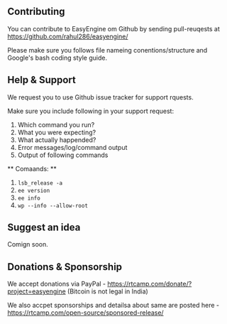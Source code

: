## Contributing

You can contribute to EasyEngine om Github by sending pull-reuqests at https://github.com/rahul286/easyengine/

Please make sure you follows file nameing conentions/structure and Google's bash coding style guide.


## Help & Support

We request you to use Github issue tracker for support rquests.

Make sure you include following in your support request:

1. Which command you run?
2. What you were expecting?
3. What actually happended?
4. Error messages/log/command output
5. Output of following commands

** Comaands: **

1. `lsb_release -a` 
2. `ee version`
3. `ee info`
4. `wp --info --allow-root`

## Suggest an idea

Comign soon.

## Donations & Sponsorship

We accept donations via PayPal - https://rtcamp.com/donate/?project=easyengine (Bitcoin is not legal in India)

We also accpet sponsorships and detailsa about same are posted here - https://rtcamp.com/open-source/sponsored-release/